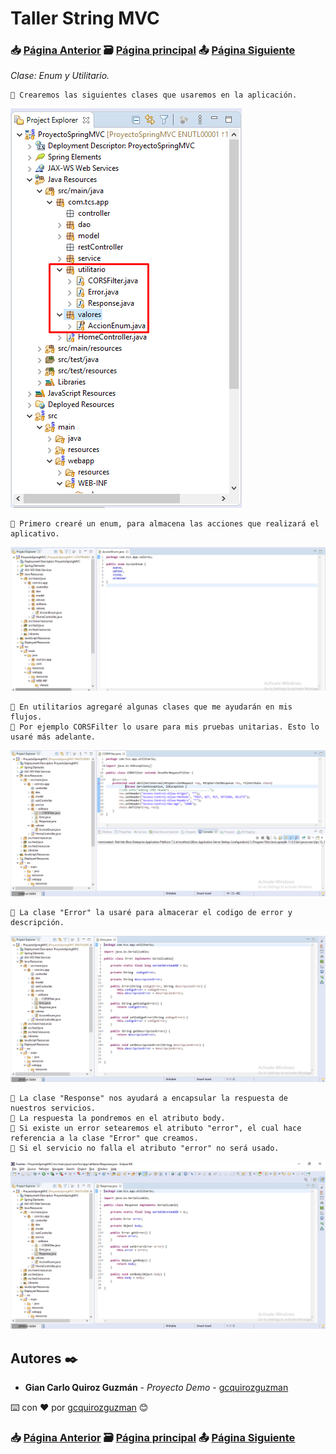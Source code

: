 # Taller String MVC                                                                       
### 📥 [Página Anterior](https://github.com/gcquirozguzman/java-spring-mvc-tcs-202004/tree/SERVC00001)          🗃️ [Página principal](https://github.com/gcquirozguzman/java-spring-mvc-tcs-202004)          📤 [Página Siguiente](https://github.com/gcquirozguzman/java-spring-mvc-tcs-202004/tree/CONTR00001)

_Clase: Enum y Utilitario._

```
📢 Crearemos las siguientes clases que usaremos en la aplicación.
```

![Error: imagen no ha sido cargada](https://github.com/gcquirozguzman/java-spring-mvc-tcs-202004/blob/master/imagenes/ENUTL00001_1.png)

```
📢 Primero crearé un enum, para almacena las acciones que realizará el aplicativo.
```

![Error: imagen no ha sido cargada](https://github.com/gcquirozguzman/java-spring-mvc-tcs-202004/blob/master/imagenes/ENUTL00001_6.png)

```
📢 En utilitarios agregaré algunas clases que me ayudarán en mis flujos.
📢 Por ejemplo CORSFilter lo usare para mis pruebas unitarias. Esto lo usaré más adelante.
```

![Error: imagen no ha sido cargada](https://github.com/gcquirozguzman/java-spring-mvc-tcs-202004/blob/master/imagenes/ENUTL00001_3.png)

```
📢 La clase "Error" la usaré para almacerar el codigo de error y descripción.
```

![Error: imagen no ha sido cargada](https://github.com/gcquirozguzman/java-spring-mvc-tcs-202004/blob/master/imagenes/ENUTL00001_4.png)

```
📢 La clase "Response" nos ayudará a encapsular la respuesta de nuestros servicios. 
📢 La respuesta la pondremos en el atributo body.
📢 Si existe un error setearemos el atributo "error", el cual hace referencia a la clase "Error" que creamos.
📢 Si el servicio no falla el atributo "error" no será usado.
```

![Error: imagen no ha sido cargada](https://github.com/gcquirozguzman/java-spring-mvc-tcs-202004/blob/master/imagenes/ENUTL00001_5.png)

## Autores ✒️

* **Gian Carlo Quiroz Guzmán** - *Proyecto Demo* - [gcquirozguzman](https://github.com/gcquirozguzman)

⌨️ con ❤️ por [gcquirozguzman](https://github.com/gcquirozguzman) 😊

### 📥 [Página Anterior](https://github.com/gcquirozguzman/java-spring-mvc-tcs-202004/tree/SERVC00001)          🗃️ [Página principal](https://github.com/gcquirozguzman/java-spring-mvc-tcs-202004)          📤 [Página Siguiente](https://github.com/gcquirozguzman/java-spring-mvc-tcs-202004/tree/CONTR00001)
